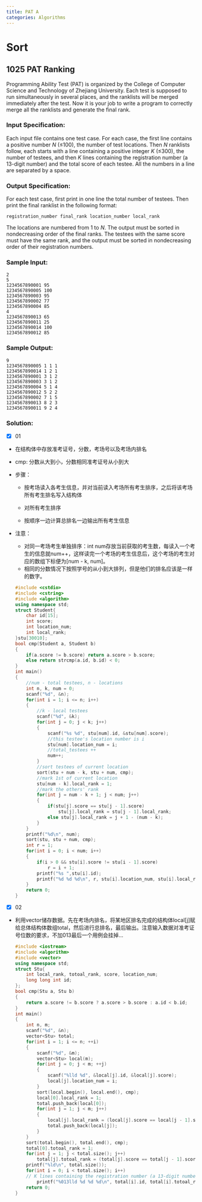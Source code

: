 ```yaml
---
title: PAT A
categories: Algorithms
---
```

# Sort
## 1025 PAT Ranking

Programming Ability Test (PAT) is organized by the College of Computer Science and Technology of Zhejiang University. Each test is supposed to run simultaneously in several places, and the ranklists will be merged immediately after the test. Now it is your job to write a program to correctly merge all the ranklists and generate the final rank.

<!--more-->
### Input Specification:

Each input file contains one test case. For each case, the first line contains a positive number *N* (≤100), the number of test locations. Then *N* ranklists follow, each starts with a line containing a positive integer *K* (≤300), the number of testees, and then *K* lines containing the registration number (a 13-digit number) and the total score of each testee. All the numbers in a line are separated by a space.

### Output Specification:

For each test case, first print in one line the total number of testees. Then print the final ranklist in the following format:

```
registration_number final_rank location_number local_rank
```

The locations are numbered from 1 to *N*. The output must be sorted in nondecreasing order of the final ranks. The testees with the same score must have the same rank, and the output must be sorted in nondecreasing order of their registration numbers.

### Sample Input:

```in
2
5
1234567890001 95
1234567890005 100
1234567890003 95
1234567890002 77
1234567890004 85
4
1234567890013 65
1234567890011 25
1234567890014 100
1234567890012 85
```

### Sample Output:

```out
9
1234567890005 1 1 1
1234567890014 1 2 1
1234567890001 3 1 2
1234567890003 3 1 2
1234567890004 5 1 4
1234567890012 5 2 2
1234567890002 7 1 5
1234567890013 8 2 3
1234567890011 9 2 4
```

### Solution:

- [x]  01


- 在结构体中存放准考证号，分数，考场号以及考场内排名

- cmp: 分数从大到小，分数相同准考证号从小到大

- 步骤：

  - 按考场读入各考生信息，并对当前读入考场所有考生排序，之后将该考场所有考生排名写入结构体

  - 对所有考生排序

  - 按顺序一边计算总排名一边输出所有考生信息
  
- 注意：

  
  - 对同一考场考生单独排序：int num存放当前获取的考生数，每读入一个考生的信息就num++，这样读完一个考场的考生信息后，这个考场的考生对应的数组下标便为[num - k, num]。
  - 相同的分数情况下按照学号的从小到大排列，但是他们的排名应该是一样的数字。
  
  ```cpp
  #include <cstdio>
  #include <cstring>
  #include <algorithm>
  using namespace std;
  struct Student{
      char id[15];
      int score;
      int location_num;
      int local_rank;
  }stu[30010];
  bool cmp(Student a, Student b)
  {
      if(a.score != b.score) return a.score > b.score;
      else return strcmp(a.id, b.id) < 0;
  }
  int main()
  {
      //num - total testees, n - locations
      int n, k, num = 0;
      scanf("%d", &n);
      for(int i = 1; i <= n; i++)
      {
          //k - local testees
          scanf("%d", &k);
          for(int j = 0; j < k; j++)
          {
              scanf("%s %d", stu[num].id, &stu[num].score);
              //this testee's location number is i
              stu[num].location_num = i;
              //total_testees ++
              num++;
          }
          //sort testees of current location
          sort(stu + num - k, stu + num, cmp);
          //mark 1st of current location
          stu[num - k].local_rank = 1;
          //mark the others' rank
          for(int j = num - k + 1; j < num; j++)
          {
              if(stu[j].score == stu[j - 1].score)
                  stu[j].local_rank = stu[j - 1].local_rank;
              else stu[j].local_rank = j + 1 - (num - k);
          }
      }
      printf("%d\n", num);
      sort(stu, stu + num, cmp);
      int r = 1;
      for(int i = 0; i < num; i++)
      {
          if(i > 0 && stu[i].score != stu[i - 1].score)
              r = i + 1;
          printf("%s ",stu[i].id);
          printf("%d %d %d\n", r, stu[i].location_num, stu[i].local_rank);
      }
      return 0;
  }
  ```


- [x]  02


- 利用vector储存数据。先在考场内排名，将某地区排名完成的结构体local[j]赋给总体结构体数组total，然后进行总排名，最后输出。注意输入数据对准考证号位数的要求，不加013最后一个用例会挂掉…

  ```cpp
  #include <iostream>
  #include <algorithm>
  #include <vector>
  using namespace std;
  struct Stu{
      int local_rank, totoal_rank, score, location_num;
      long long int id;
  };
  bool cmp(Stu a, Stu b)
  {
      return a.score != b.score ? a.score > b.score : a.id < b.id;
  }
  int main()
  {
      int n, m;
      scanf("%d", &n);
      vector<Stu> total;
      for(int i = 1; i <= n; ++i)
      {
          scanf("%d", &m);
          vector<Stu> local(m);
          for(int j = 0; j < m; ++j)
          {
              scanf("%lld %d", &local[j].id, &local[j].score);
              local[j].location_num = i;
          }
          sort(local.begin(), local.end(), cmp);
          local[0].local_rank = 1;
          total.push_back(local[0]);
          for(int j = 1; j < m; j++)
          {
              local[j].local_rank = (local[j].score == local[j - 1].score) ? (local[j - 1].local_rank) : (j + 1);
              total.push_back(local[j]);
          }
      }
      sort(total.begin(), total.end(), cmp);
      total[0].totoal_rank = 1;
      for(int j = 1; j < total.size(); j++)
          total[j].totoal_rank = (total[j].score == total[j - 1].score) ? (total[j - 1].totoal_rank) : (j + 1);
      printf("%ld\n", total.size());
      for(int i = 0; i < total.size(); i++)
      // K lines containing the registration number (a 13-digit number)
          printf("%013lld %d %d %d\n", total[i].id, total[i].totoal_rank, total[i].location_num, total[i].local_rank);
      return 0;
  }
  ```


